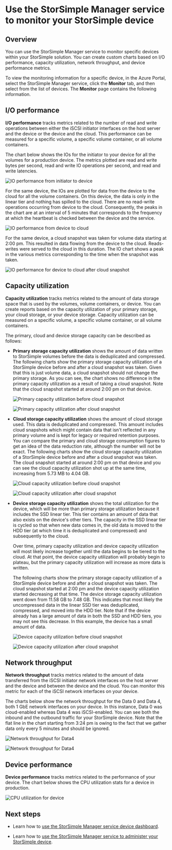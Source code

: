 <properties 
   pageTitle="Monitor your StorSimple device | Microsoft Azure"
   description="Describes how to use the StorSimple Manager service to monitor I/O performance, capacity utilization, network throughput, and device performance."
   services="storsimple"
   documentationCenter="NA"
   authors="alkohli"
   manager="carolz"
   editor="" />
<tags 
   ms.service="storsimple"
   ms.devlang="NA"
   ms.topic="article"
   ms.tgt_pltfrm="NA"
   ms.workload="TBD"
   ms.date="09/15/2015"
   ms.author="alkohli" />

# Use the StorSimple Manager service to monitor your StorSimple device 

## Overview

You can use the StorSimple Manager service to monitor specific devices within your StorSimple solution. You can create custom charts based on I/O performance, capacity utilization, network throughput, and device performance metrics. 

To view the monitoring information for a specific device, in the Azure Portal, select the StorSimple Manager service, click the **Monitor** tab, and then select from the list of devices. The **Monitor** page contains the following information.

## I/O performance 

**I/O performance** tracks metrics related to the number of read and write operations between either the iSCSI initiator interfaces on the host server and the device or the device and the cloud. This performance can be measured for a specific volume, a specific volume container, or all volume containers.

The chart below shows the IOs for the initiator to your device for all the volumes for a production device. The metrics plotted are read and write bytes per second, read and write IO operations per second, and read and write latencies.

![IO performance from initiator to device](./media/storsimple-monitor-device/StorSimple_IO_Performance_For_InitiatorTODevice_For_AllVolumesM.png)

For the same device, the IOs are plotted for data from the device to the cloud for all the volume containers. On this device, the data is only in the linear tier and nothing has spilled to the cloud. There are no read-write operations occurring from device to the cloud. Consequently, the peaks in the chart are at an interval of 5 minutes that corresponds to the frequency at which the heartbeat is checked between the device and the service. 

![IO performance from device to cloud](./media/storsimple-monitor-device/StorSimple_IO_Performance_For_DeviceTOCloud_For_AllVolumeContainersM.png)


For the same device, a cloud snapshot was taken for volume data starting at 2:00 pm. This resulted in data flowing from the device to the cloud. Reads-writes were served to the cloud in this duration. The IO chart shows a peak in the various metrics corresponding to the time when the snapshot was taken. 

![IO performance for device to cloud after cloud snapshot](./media/storsimple-monitor-device/StorSimple_IO_Performance_For_DeviceTOCloud_For_AllVolumeContainers2M.png)


## Capacity utilization 

**Capacity utilization** tracks metrics related to the amount of data storage space that is used by the volumes, volume containers, or device. You can create reports based on the capacity utilization of your primary storage, your cloud storage, or your device storage. Capacity utilization can be measured on a specific volume, a specific volume container, or all volume containers.

The primary, cloud and device storage capacity can be described as follows:

- **Primary storage capacity utilization** shows the amount of data written to StorSimple volumes before the data is deduplicated and compressed. The following charts show the primary storage capacity utilization of a StorSimple device before and after a cloud snapshot was taken. Given that this is just volume data, a cloud snapshot should not change the primary storage. As you can see, the chart shows no difference in the primary capacity utilization as a result of taking a cloud snapshot. Note that the cloud snapshot started at around 2:00 pm on that device.

	![Primary capacity utilization before cloud snapshot](./media/storsimple-monitor-device/StorSimple_PrimaryCapacityUtil_For_AllVolumes2M.png)
	
	![Primary capacity utilization after cloud snapshot](./media/storsimple-monitor-device/StorSimple_PrimaryCapacityUtil_For_AllVolumes1M.png)


- **Cloud storage capacity utilization** shows the amount of cloud storage used. This data is deduplicated and compressed. This amount includes cloud snapshots which might contain data that isn't reflected in any primary volume and is kept for legacy or required retention purposes. You can compare the primary and cloud storage consumption figures to get an idea of the data reduction rate, although the number will not be exact. The following charts show the cloud storage capacity utilization of a StorSimple device before and after a cloud snapshot was taken. The cloud snapshot started at around 2:00 pm on that device and you can see the cloud capacity utilization shot up at the same time, increasing from 5.73 MB to 4.04 GB.

	![Cloud capacity utilization before cloud snapshot](./media/storsimple-monitor-device/StorSimple_CloudCapacityUtil_For_AllVolumeContainers2M.png)

	![Cloud capacity utilization after cloud snapshot](./media/storsimple-monitor-device/StorSimple_CloudCapacityUtil_For_AllVolumeContainers1M.png)


- **Device storage capacity utilization** shows the total utilization for the device, which will be more than primary storage utilization because it includes the SSD linear tier. This tier contains an amount of data that also exists on the device's other tiers. The capacity in the SSD linear tier is cycled so that when new data comes in, the old data is moved to the HDD tier (at which time it is deduplicated and compressed) and subsequently to the cloud.

	Over time, primary capacity utilization and device capacity utilization will most likely increase together until the data begins to be tiered to the cloud. At that point, the device capacity utilization will probably begin to plateau, but the primary capacity utilization will increase as more data is written.

	The following charts show the primary storage capacity utilization of a StorSimple device before and after a cloud snapshot was taken. The cloud snapshot started at 2:00 pm and the device capacity utilization started decreasing at that time. The device storage capacity utilization went down from 11.58 GB to 7.48 GB. This indicates that most likely the uncompressed data in the linear SSD tier was deduplicated, compressed, and moved into the HDD tier. Note that if the device already has a large amount of data in both the SSD and HDD tiers, you may not see this decrease. In this example, the device has a small amount of data.

	![Device capacity utilization before cloud snapshot](./media/storsimple-monitor-device/StorSimple_DeviceCapacityUtil2M.png)

	![Device capacity utilization after cloud snapshot](./media/storsimple-monitor-device/StorSimple_DeviceCapacityUtil1M.png)


## Network throughput

**Network throughput** tracks metrics related to the amount of data transferred from the iSCSI initiator network interfaces on the host server and the device and between the device and the cloud. You can monitor this metric for each of the iSCSI network interfaces on your device.

The charts below show the network throughput for the Data 0 and Data 4, both 1 GbE network interfaces on your device. In this instance, Data 0 was cloud-enabled whereas Data 4 was iSCSI-enabled. You can see both the inbound and the outbound traffic for your StorSimple device. Note that the flat line in the chart starting from 3:24 pm is owing to the fact that we gather data only every 5 minutes and should be ignored. 

![Network throughput for Data4](./media/storsimple-monitor-device/StorSimple_NetworkThroughput_Data0M.png)

![Network throughput for Data4](./media/storsimple-monitor-device/StorSimple_NetworkThroughput_Data4M.png)


## Device performance 

**Device performance** tracks metrics related to the performance of your device. The chart below shows the CPU utilization stats for a device in production.

![CPU utilization for device](./media/storsimple-monitor-device/StorSimple_DeviceMonitor_DevicePerformance1M.png)

## Next steps

- Learn how to [use the StorSimple Manager service device dashboard](storsimple-device-dashboard.md).

- Learn how to [use the StorSimple Manager service to administer your StorSimple device](storsimple-manager-service-administration.md).